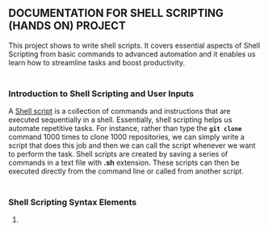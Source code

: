 ## DOCUMENTATION FOR SHELL SCRIPTING (HANDS ON) PROJECT

This project shows to write shell scripts. It covers essential aspects of Shell Scripting from basic commands to advanced automation and it enables us learn how to streamline tasks and boost productivity.

### <br>Introduction to Shell Scripting and User Inputs<br/>

A [Shell script](https://en.wikipedia.org/wiki/Shell_script) is a collection of commands and instructions that are executed sequentially in a shell. Essentially, shell scripting helps us automate repetitive tasks. For instance, rather than type the **`git clone`** command 1000 times to clone 1000 repositories, we can simply write a script that does this job and then we can call the script whenever we want to perform the task. Shell scripts are created by saving a series of commands in a text file with **.sh** extension. These scripts can then be executed directly from the command line or called from another script.

### <br>Shell Scripting Syntax Elements<br/>

1. 
